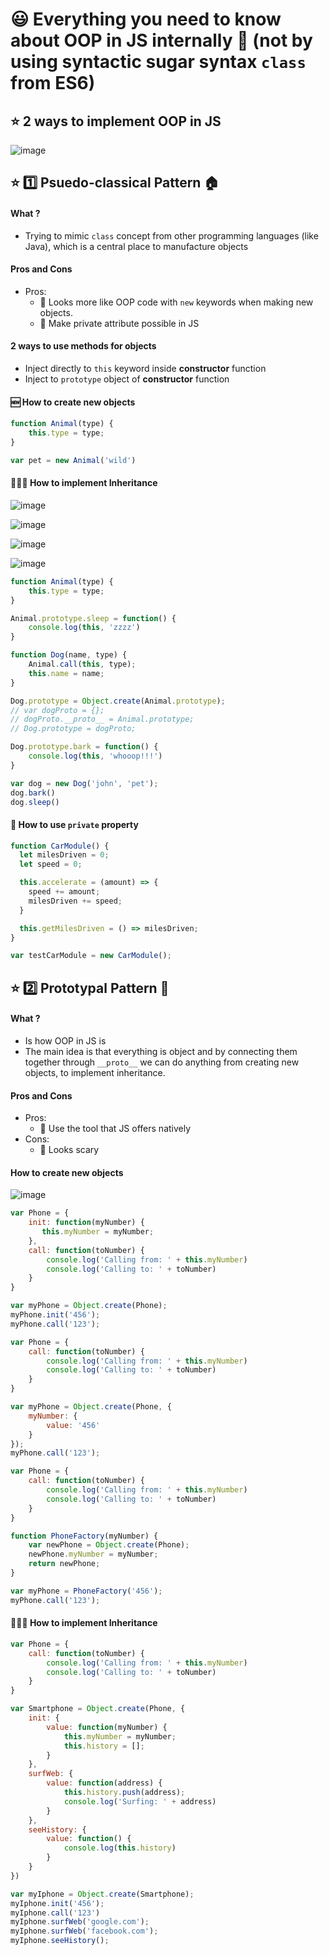 # :smiley: Everything you need to know about OOP in JS internally 🚒 (not by using syntactic sugar syntax `class` from ES6)

## :star: 2 ways to implement OOP in JS
![image](https://user-images.githubusercontent.com/28957748/122389664-5ce00d80-cf9b-11eb-8a3e-b03491b07775.png)

## :star: :one: Psuedo-classical Pattern 🏠
#### What ?
- Trying to mimic `class` concept from other programming languages (like Java), which is a central place to manufacture objects

#### Pros and Cons
  - Pros:
    - 🥇 Looks more like OOP code with `new` keywords when making new objects.
    - 🥈 Make private attribute possible in JS

#### 2 ways to use methods for objects
  - Inject directly to `this` keyword inside __constructor__ function
  - Inject to `prototype` object of __constructor__ function

#### 🆕 How to create new objects
```js
function Animal(type) {
    this.type = type;
}

var pet = new Animal('wild')
```

#### 👨‍👧‍👦 How to implement Inheritance
![image](https://user-images.githubusercontent.com/28957748/122429108-b73d9600-cfbc-11eb-8991-ba5f85a2c07a.png)

![image](https://user-images.githubusercontent.com/28957748/122428915-8a897e80-cfbc-11eb-8fcc-8207fd63b611.png)

![image](https://user-images.githubusercontent.com/28957748/122429345-e5bb7100-cfbc-11eb-842c-54d96a06e0cd.png)

![image](https://user-images.githubusercontent.com/28957748/122429633-1e5b4a80-cfbd-11eb-81ad-1e347db3c4dd.png)

```js
function Animal(type) {
    this.type = type;
}

Animal.prototype.sleep = function() {
    console.log(this, 'zzzz')
}

function Dog(name, type) {
    Animal.call(this, type);
    this.name = name;
}

Dog.prototype = Object.create(Animal.prototype);
// var dogProto = {};
// dogProto.__proto__ = Animal.prototype;
// Dog.prototype = dogProto;

Dog.prototype.bark = function() {
    console.log(this, 'whooop!!!')
}

var dog = new Dog('john', 'pet');
dog.bark()
dog.sleep()
```

#### 🔐 How to use `private` property

```js
function CarModule() {
  let milesDriven = 0;
  let speed = 0;

  this.accelerate = (amount) => {
    speed += amount;
    milesDriven += speed;
  }

  this.getMilesDriven = () => milesDriven;
}

var testCarModule = new CarModule();
```

## :star: :two: Prototypal Pattern 🎷
#### What ?
- Is how OOP in JS is
- The main idea is that everything is object and by connecting them together through `__proto__` we can do anything from creating new objects, to implement inheritance.

#### Pros and Cons
  - Pros:
    - 🥇 Use the tool that JS offers natively
  - Cons:
    - 🥶 Looks scary

#### How to create new objects 

![image](https://user-images.githubusercontent.com/28957748/122431447-a8f07980-cfbe-11eb-8a07-1491fe1f5176.png)

```js
var Phone = {
    init: function(myNumber) {
       this.myNumber = myNumber;  
    },
    call: function(toNumber) {
        console.log('Calling from: ' + this.myNumber)
        console.log('Calling to: ' + toNumber)
    }
}

var myPhone = Object.create(Phone);
myPhone.init('456');
myPhone.call('123');
```

```js
var Phone = {
    call: function(toNumber) {
        console.log('Calling from: ' + this.myNumber)
        console.log('Calling to: ' + toNumber)
    }
}

var myPhone = Object.create(Phone, {
    myNumber: {
        value: '456'
    }
});
myPhone.call('123');
```

```js
var Phone = {
    call: function(toNumber) {
        console.log('Calling from: ' + this.myNumber)
        console.log('Calling to: ' + toNumber)
    }
}

function PhoneFactory(myNumber) {
    var newPhone = Object.create(Phone);
    newPhone.myNumber = myNumber;
    return newPhone;
}

var myPhone = PhoneFactory('456');
myPhone.call('123');
```

#### 👨‍👧‍👦 How to implement Inheritance
```js
var Phone = {
    call: function(toNumber) {
        console.log('Calling from: ' + this.myNumber)
        console.log('Calling to: ' + toNumber)
    }
}

var Smartphone = Object.create(Phone, {
    init: {
        value: function(myNumber) {
            this.myNumber = myNumber;
            this.history = [];
        }
    },
    surfWeb: {
        value: function(address) {
            this.history.push(address);
            console.log('Surfing: ' + address)
        }
    },
    seeHistory: {
        value: function() {
            console.log(this.history)
        }
    }
})

var myIphone = Object.create(Smartphone);
myIphone.init('456');
myIphone.call('123')
myIphone.surfWeb('google.com');
myIphone.surfWeb('facebook.com');
myIphone.seeHistory();

```
